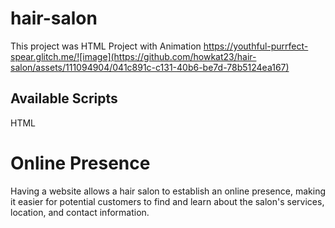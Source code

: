 # hair-salon 

This project was HTML Project with Animation https://youthful-purrfect-spear.glitch.me/![image](https://github.com/howkat23/hair-salon/assets/111094904/041c891c-c131-40b6-be7d-78b5124ea167)

## Available Scripts

HTML

 # Online Presence

Having a website allows a hair salon to establish an online presence, making it easier for potential customers to find and learn about the salon's services, location, and contact information.
